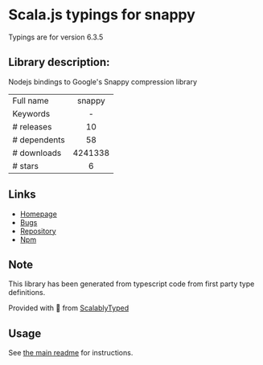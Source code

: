 
# Scala.js typings for snappy

Typings are for version 6.3.5

## Library description:
Nodejs bindings to Google's Snappy compression library

|                    |                 |
| ------------------ | :-------------: |
| Full name          | snappy |
| Keywords           | - |
| # releases         | 10 |
| # dependents       | 58 |
| # downloads        | 4241338 |
| # stars            | 6 |

## Links
- [Homepage](https://github.com/kesla/node-snappy)
- [Bugs](https://github.com/kesla/node-snappy/issues)
- [Repository](https://github.com/kesla/node-snappy)
- [Npm](https://www.npmjs.com/package/snappy)
    


## Note
This library has been generated from typescript code from first party type definitions.

Provided with :purple_heart: from [ScalablyTyped](https://github.com/oyvindberg/ScalablyTyped)

## Usage
See [the main readme](../../readme.md) for instructions.


